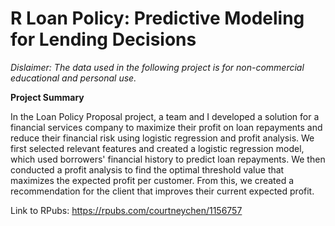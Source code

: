 # R Loan Policy: Predictive Modeling for Lending Decisions

*Dislaimer: The data used in the following project is for non-commercial educational and personal use.*

**Project Summary**

In the Loan Policy Proposal project, a team and I developed a solution for a financial services company to maximize their profit on loan repayments and reduce their financial risk using logistic regression and profit analysis. We first selected relevant features and created a logistic regression model, which used borrowers' financial history to predict loan repayments. We then conducted a profit analysis to find the optimal threshold value that maximizes the expected profit per customer. From this, we created a recommendation for the client that improves their current expected profit. 

Link to RPubs: https://rpubs.com/courtneychen/1156757
